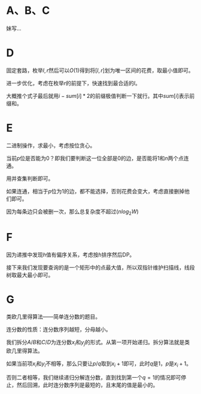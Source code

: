 # A、B、C

妹写...

# D

固定套路，枚举$l,r$然后可以$O(1)$得到将$[l,r]$划为唯一区间的花费，取最小值即可。

进一步优化，考虑在枚举$r$的前提下，快速找到最合适的$l$。

大概推个式子最后就用$i-sum[i]*2$的前缀极值判断一下就行。其中$sum[i]$表示前缀和。

# E

二进制操作，求最小，考虑按位贪心。

当前$p$位是否能为0？即我们要判断这一位全部是0的边，是否能将$1$和$n$两个点连通。

用并查集判断即可。

如果连通，相当于$p$位为1的边，都不能选择，否则花费会变大，考虑直接删掉他们即可。

因为每条边只会被删一次，那么总复杂度不超过$(nlog_2W)$

# F

因为递推中发现$h$值有偏序关系，考虑按$h$排序然后DP。

接下来我们发现要查询的是一个矩形中的点最大值，所以双指针维护扫描线，线段树取最大最小即可。

# G

类欧几里得算法——简单连分数的题目。

连分数的性质：连分数序列越短，分母越小。

我们拆分$A/B$和$C/D$为连分数$x_i$和$y_j$的形式。从第一项开始递归。拆分算法就是类欧几里得算法。

如果当前项$x_i$和$y_i$不相等，那么只要让$p/q$取到$x_i+1$即可，此时$q$是1，$p$是$x_i+1$。

否则二者相等，我们继续递归分解连分数，直到找到第一个$q=1$的情况即可停止，然后回溯，此时连分数序列是最短的，且末尾的值是最小的。